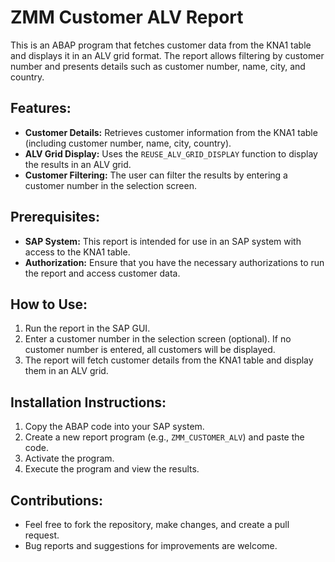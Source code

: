 # ZMM Customer ALV Report

This is an ABAP program that fetches customer data from the KNA1 table and displays it in an ALV grid format. The report allows filtering by customer number and presents details such as customer number, name, city, and country.

## Features:
- **Customer Details:** Retrieves customer information from the KNA1 table (including customer number, name, city, country).
- **ALV Grid Display:** Uses the `REUSE_ALV_GRID_DISPLAY` function to display the results in an ALV grid.
- **Customer Filtering:** The user can filter the results by entering a customer number in the selection screen.

## Prerequisites:
- **SAP System:** This report is intended for use in an SAP system with access to the KNA1 table.
- **Authorization:** Ensure that you have the necessary authorizations to run the report and access customer data.

## How to Use:
1. Run the report in the SAP GUI.
2. Enter a customer number in the selection screen (optional). If no customer number is entered, all customers will be displayed.
3. The report will fetch customer details from the KNA1 table and display them in an ALV grid.

## Installation Instructions:
1. Copy the ABAP code into your SAP system.
2. Create a new report program (e.g., `ZMM_CUSTOMER_ALV`) and paste the code.
3. Activate the program.
4. Execute the program and view the results.

## Contributions:
- Feel free to fork the repository, make changes, and create a pull request.
- Bug reports and suggestions for improvements are welcome.

